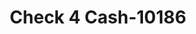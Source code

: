 ---
f_zip-code: 38671
f_state-code: MS
title: Check 4 Cash-10186
f_phone: 662-349-5551
f_city-only: Southaven
f_address: 360 Goodman Rd E Southaven
f_location-unique-id: '10186'
slug: check-4-cash-10186
updated-on: '2024-05-30T13:46:58.046Z'
created-on: '2024-05-30T13:36:59.803Z'
published-on: '2024-05-30T13:54:32.469Z'
f_city-state: cms/city/southaven-ms.md
f_company: cms/company/check-4-cash.md
f_state: cms/state/mississippi.md
layout: '[payday-loan].html'
tags: payday-loan
---